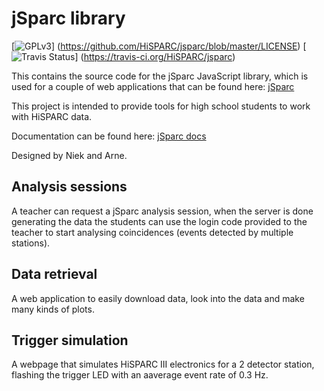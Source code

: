 jSparc library
==============

[![GPLv3](http://img.shields.io/badge/license-GPLv3-blue.png)]
(https://github.com/HiSPARC/jsparc/blob/master/LICENSE)
[![Travis Status](http://img.shields.io/travis/HiSPARC/jsparc/master.png)]
(https://travis-ci.org/HiSPARC/jsparc)

This contains the source code for the jSparc JavaScript library, which
is used for a couple of web applications that can be found here:
[jSparc](http://data.hisparc.nl/media/jsparc/index.html)

This project is intended to provide tools for high school students to
work with HiSPARC data.

Documentation can be found here:
[jSparc docs](http://data.hisparc.nl/media/jsparc/index.html)

Designed by Niek and Arne.


Analysis sessions
-----------------

A teacher can request a jSparc analysis session, when the server is done
generating the data the students can use the login code provided to the
teacher to start analysing coincidences (events detected by multiple
stations).


Data retrieval
--------------

A web application to easily download data, look into the data and make
many kinds of plots.


Trigger simulation
------------------

A webpage that simulates HiSPARC III electronics for a 2 detector
station, flashing the trigger LED with an aaverage event rate of 0.3 Hz.
